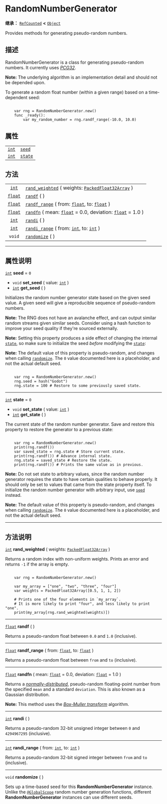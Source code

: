 <!-- ⚠ 请勿编辑本文件 ⚠ -->
<!-- 本文档使用脚本从 WeDot 引擎源码仓库生成。 -->
<!-- 生成脚本：https://github.com/WeDot-Engine/WeDot/tree/4.3/doc/tools/make_md.py； -->
<!-- 原文件：https://github.com/WeDot-Engine/WeDot/tree/4.3/doc/classes/RandomNumberGenerator.xml。 -->

<div id="_class_randomnumbergenerator"></div>

# RandomNumberGenerator

**继承：** [`RefCounted`](class_refcounted.md) **<** [`Object`](class_object.md)

Provides methods for generating pseudo-random numbers.

## 描述

RandomNumberGenerator is a class for generating pseudo-random numbers. It currently uses [*PCG32*](https://www.pcg-random.org/).

 **Note:** The underlying algorithm is an implementation detail and should not be depended upon.

To generate a random float number (within a given range) based on a time-dependent seed:

```

    var rng = RandomNumberGenerator.new()
    func _ready():
        var my_random_number = rng.randf_range(-10.0, 10.0)
```



## 属性

|||
|:-:|:--|
| [`int`](class_int.md) | [`seed`](class_randomnumbergenerator.md#class_randomnumbergenerator_property_seed)   | ``0`` |
| [`int`](class_int.md) | [`state`](class_randomnumbergenerator.md#class_randomnumbergenerator_property_state) | ``0`` |

## 方法

|||
|:-:|:--|
| [`int`](class_int.md)     | [`rand_weighted`](class_randomnumbergenerator.md#class_randomnumbergenerator_method_rand_weighted) ( weights: [`PackedFloat32Array`](class_packedfloat32array.md) )        |
| [`float`](class_float.md) | [`randf`](class_randomnumbergenerator.md#class_randomnumbergenerator_method_randf) ( )                                                                                     |
| [`float`](class_float.md) | [`randf_range`](class_randomnumbergenerator.md#class_randomnumbergenerator_method_randf_range) ( from: [`float`](class_float.md), to: [`float`](class_float.md) )          |
| [`float`](class_float.md) | [`randfn`](class_randomnumbergenerator.md#class_randomnumbergenerator_method_randfn) ( mean: [`float`](class_float.md) = 0.0, deviation: [`float`](class_float.md) = 1.0 ) |
| [`int`](class_int.md)     | [`randi`](class_randomnumbergenerator.md#class_randomnumbergenerator_method_randi) ( )                                                                                     |
| [`int`](class_int.md)     | [`randi_range`](class_randomnumbergenerator.md#class_randomnumbergenerator_method_randi_range) ( from: [`int`](class_int.md), to: [`int`](class_int.md) )                  |
| `void`                    | [`randomize`](class_randomnumbergenerator.md#class_randomnumbergenerator_method_randomize) ( )                                                                             |

<!-- rst-class:: classref-section-separator -->

---

## 属性说明

<div id="_class_randomnumbergenerator_property_seed"></div>

[`int`](class_int.md) **seed** = ``0`` <div id="class_randomnumbergenerator_property_seed"></div>

- `void` **set_seed** ( value: [`int`](class_int.md) )
- [`int`](class_int.md) **get_seed** ( )

Initializes the random number generator state based on the given seed value. A given seed will give a reproducible sequence of pseudo-random numbers.

 **Note:** The RNG does not have an avalanche effect, and can output similar random streams given similar seeds. Consider using a hash function to improve your seed quality if they're sourced externally.

 **Note:** Setting this property produces a side effect of changing the internal [`state`](class_randomnumbergenerator.md#class_randomnumbergenerator_property_state), so make sure to initialize the seed *before* modifying the [`state`](class_randomnumbergenerator.md#class_randomnumbergenerator_property_state):

 **Note:** The default value of this property is pseudo-random, and changes when calling [`randomize`](class_randomnumbergenerator.md#class_randomnumbergenerator_method_randomize). The `0` value documented here is a placeholder, and not the actual default seed.

```

    var rng = RandomNumberGenerator.new()
    rng.seed = hash("Godot")
    rng.state = 100 # Restore to some previously saved state.
```



<!-- rst-class:: classref-item-separator -->

---

<div id="_class_randomnumbergenerator_property_state"></div>

[`int`](class_int.md) **state** = ``0`` <div id="class_randomnumbergenerator_property_state"></div>

- `void` **set_state** ( value: [`int`](class_int.md) )
- [`int`](class_int.md) **get_state** ( )

The current state of the random number generator. Save and restore this property to restore the generator to a previous state:

```

    var rng = RandomNumberGenerator.new()
    print(rng.randf())
    var saved_state = rng.state # Store current state.
    print(rng.randf()) # Advance internal state.
    rng.state = saved_state # Restore the state.
    print(rng.randf()) # Prints the same value as in previous.
```

 **Note:** Do not set state to arbitrary values, since the random number generator requires the state to have certain qualities to behave properly. It should only be set to values that came from the state property itself. To initialize the random number generator with arbitrary input, use [`seed`](class_randomnumbergenerator.md#class_randomnumbergenerator_property_seed) instead.

 **Note:** The default value of this property is pseudo-random, and changes when calling [`randomize`](class_randomnumbergenerator.md#class_randomnumbergenerator_method_randomize). The `0` value documented here is a placeholder, and not the actual default seed.



<!-- rst-class:: classref-section-separator -->

---

## 方法说明

<div id="_class_randomnumbergenerator_method_rand_weighted"></div>

[`int`](class_int.md) **rand_weighted** ( weights: [`PackedFloat32Array`](class_packedfloat32array.md) )<div id="class_randomnumbergenerator_method_rand_weighted"></div>

Returns a random index with non-uniform weights. Prints an error and returns `-1` if the array is empty.



```gdscript

    var rng = RandomNumberGenerator.new()
    
    var my_array = ["one", "two", "three", "four"]
    var weights = PackedFloat32Array([0.5, 1, 1, 2])
    
    # Prints one of the four elements in `my_array`.
    # It is more likely to print "four", and less likely to print "one".
    print(my_array[rng.rand_weighted(weights)])
```





<!-- rst-class:: classref-item-separator -->

---

<div id="_class_randomnumbergenerator_method_randf"></div>

[`float`](class_float.md) **randf** ( )<div id="class_randomnumbergenerator_method_randf"></div>

Returns a pseudo-random float between `0.0` and `1.0` (inclusive).

<!-- rst-class:: classref-item-separator -->

---

<div id="_class_randomnumbergenerator_method_randf_range"></div>

[`float`](class_float.md) **randf_range** ( from: [`float`](class_float.md), to: [`float`](class_float.md) )<div id="class_randomnumbergenerator_method_randf_range"></div>

Returns a pseudo-random float between `from` and `to` (inclusive).

<!-- rst-class:: classref-item-separator -->

---

<div id="_class_randomnumbergenerator_method_randfn"></div>

[`float`](class_float.md) **randfn** ( mean: [`float`](class_float.md) = 0.0, deviation: [`float`](class_float.md) = 1.0 )<div id="class_randomnumbergenerator_method_randfn"></div>

Returns a [*normally-distributed*](https://en.wikipedia.org/wiki/Normal_distribution), pseudo-random floating-point number from the specified `mean` and a standard `deviation`. This is also known as a Gaussian distribution.

 **Note:** This method uses the [*Box-Muller transform*](https://en.wikipedia.org/wiki/Box%E2%80%93Muller_transform) algorithm.

<!-- rst-class:: classref-item-separator -->

---

<div id="_class_randomnumbergenerator_method_randi"></div>

[`int`](class_int.md) **randi** ( )<div id="class_randomnumbergenerator_method_randi"></div>

Returns a pseudo-random 32-bit unsigned integer between `0` and `4294967295` (inclusive).

<!-- rst-class:: classref-item-separator -->

---

<div id="_class_randomnumbergenerator_method_randi_range"></div>

[`int`](class_int.md) **randi_range** ( from: [`int`](class_int.md), to: [`int`](class_int.md) )<div id="class_randomnumbergenerator_method_randi_range"></div>

Returns a pseudo-random 32-bit signed integer between `from` and `to` (inclusive).

<!-- rst-class:: classref-item-separator -->

---

<div id="_class_randomnumbergenerator_method_randomize"></div>

`void` **randomize** ( )<div id="class_randomnumbergenerator_method_randomize"></div>

Sets up a time-based seed for this **RandomNumberGenerator** instance. Unlike the [`@GlobalScope`](class_@globalscope.md) random number generation functions, different **RandomNumberGenerator** instances can use different seeds.

[^virtual]: 本方法通常需要用户覆盖才能生效。
[^const]: 本方法无副作用，不会修改该实例的任何成员变量。
[^vararg]: 本方法除了能接受在此处描述的参数外，还能够继续接受任意数量的参数。
[^constructor]: 本方法用于构造某个类型。
[^static]: 调用本方法无需实例，可直接使用类名进行调用。
[^operator]: 本方法描述的是使用本类型作为左操作数的有效运算符。
[^bitfield]: 这个值是由下列位标志构成位掩码的整数。
[^void]: 无返回值。
